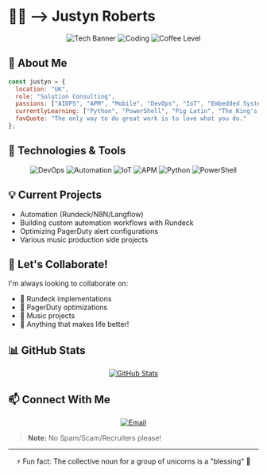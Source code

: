 # 👨‍💻 --> Justyn Roberts 

<div align="center">
  
![Tech Banner](https://img.shields.io/badge/Tech%20Explorer-Always%20Learning-brightgreen)
![Coding](https://img.shields.io/badge/Coding-24%2F7-blue)
![Coffee Level](https://img.shields.io/badge/Coffee%20Level-High-brown)

</div>

## 🚀 About Me

```javascript
const justyn = {
  location: "UK",
  role: "Solution Consulting",
  passions: ["AIOPS", "APM", "Mobile", "DevOps", "IoT", "Embedded Systems", "Automation"],
  currentlyLearning: ["Python", "PowerShell", "Pig Latin", "The King's English"],
  favQuote: "The only way to do great work is to love what you do."
};
```

## 🔧 Technologies & Tools

<div align="center">

![DevOps](https://img.shields.io/badge/-DevOps-yellowgreen?style=for-the-badge&logo=azure-devops&logoColor=white)
![Automation](https://img.shields.io/badge/-Automation-orange?style=for-the-badge&logo=ansible&logoColor=white)
![IoT](https://img.shields.io/badge/-IoT-blue?style=for-the-badge&logo=iot&logoColor=white)
![APM](https://img.shields.io/badge/-APM-purple?style=for-the-badge&logo=new-relic&logoColor=white)
![Python](https://img.shields.io/badge/-Python-yellow?style=for-the-badge&logo=python&logoColor=white)
![PowerShell](https://img.shields.io/badge/-PowerShell-blue?style=for-the-badge&logo=powershell&logoColor=white)

</div>

## 💡 Current Projects

- Automation (Rundeck/N8N/Langflow)
- Building custom automation workflows with Rundeck
- Optimizing PagerDuty alert configurations
- Various music production side projects

## 🤝 Let's Collaborate!

I'm always looking to collaborate on:
- 🔄 Rundeck implementations
- 🚨 PagerDuty optimizations
- 🎵 Music projects
- 🌱 Anything that makes life better!

## 📊 GitHub Stats

<div align="center">
  
[![GitHub Stats](https://github-readme-stats.vercel.app/api?username=justynroberts&show_icons=true&theme=radical)](https://github.com/justynroberts)
  
</div>

## 📫 Connect With Me

<div align="center">
  
[![Email](https://img.shields.io/badge/Contact-07815592797-red?style=for-the-badge&logo=gmail&logoColor=white)](mailto:justynroberts@gmail.com)
  
</div>

> **Note:** No Spam/Scam/Recruiters please!

---

<div align="center">
  
⚡ Fun fact: The collective noun for a group of unicorns is a "blessing" 🦄
  
</div>
